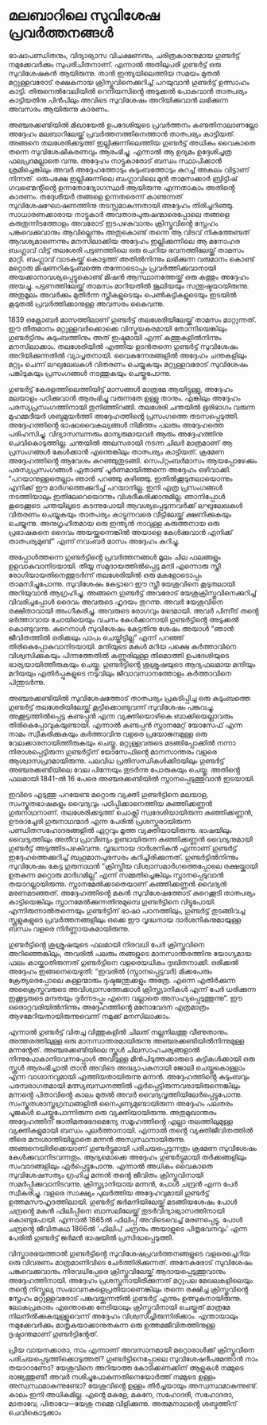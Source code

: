 # മലബാറിലെ സുവിശേഷ പ്രവർത്തനങ്ങൾ

ഭാഷാപണ്ഡിതനും, വിദ്യാഭ്യാസ വിചക്ഷണനും, ചരിത്രകാരനുമായ ഗുണ്ടർട്ട് നമുക്കേവർക്കും സുപരിചിതനാണ്. എന്നാൽ അതിലുപരി ഗുണ്ടർട്ട് ഒരു സുവിശേഷകൻ ആയിരുന്നു. താൻ ഇന്ത്യയിലെത്തിയ സമയം മുതൽ മറ്റുള്ളവരോട് രക്ഷകനായ ക്രിസ്തുവിനെക്കുറിച്ച് പറയുവാൻ ഗുണ്ടർട്ട് ഉത്സാഹം കാട്ടി. തിരുനെൽവേലിയിൽ റെനിയസിൻ്റെ അടുക്കൽ പോകുവാൻ താത്പര്യം കാട്ടിയതിനു പിൻപിലും അവിടെ സുവിശേഷം അറിയിക്കുവാൻ ലഭിക്കുന്ന അവസരം ആയിരുന്നു കാരണം.

അഞ്ചരക്കണ്ടിയിൽ മിഖായേൽ ഉപദേശിയുടെ പ്രവർത്തനം കണ്ടതിനാലാണല്ലോ അദ്ദേഹം മലബാറിലേയ്ക്ക് പ്രവർത്തനത്തിനെത്താൻ താത്പര്യം കാട്ടിയത്. അങ്ങനെ തലശേരിക്കടുത്ത് ഇല്ലിക്കുന്നിലെത്തിയ ഗുണ്ടർട്ട് അധികം വൈകാതെ തന്നെ സുവിശേഷീകരണവും ആരംഭിച്ചു. എന്നാൽ ആ ഉദ്യമം ഉദ്ദേശിച്ചത്ര ഫലപ്രദമല്ലാതെ വന്നു. അദ്ദേഹം നാട്ടുകാരോട് ബന്ധം സ്ഥാപിക്കാൻ ശ്രമിച്ചെങ്കിലും അവർ അദ്ദേഹത്തോടും കുടുംബത്തോടും കുറച്ച് അകലം വിട്ടാണ് നിന്നത്. ഒരുപക്ഷേ ഇല്ലിക്കുന്നിലെ ബംഗ്ലാവിലെ മുൻ താമസക്കാർ ബ്രിട്ടിഷ് ഗവണ്മെൻ്റിൻ്റെ ഉന്നതോദ്യോഗസ്ഥർ ആയിരുന്നു എന്നതാകാം അതിൻ്റെ കാരണം. തദ്ദേശീയർ തങ്ങളെ ഉന്നതരെന്ന് കാണുന്നത് സുവിശേഷഘോഷണത്തിനു തടസ്സമാകുന്നതായി അദ്ദേഹം തിരിച്ചറിഞ്ഞു. സാധാരണക്കാരായ നാട്ടുകാർ അവതാരപുരുഷന്മാരെപ്പോലെ തങ്ങളെ കരുതുന്നിടത്തോളം അവരോട് ഇടപഴകുവാനും ക്രിസ്തുവിൻ്റെ സ്നേഹം പങ്കുവെക്കുവാനും ആവില്ലെന്നും അതുകൊണ്ട് തന്നെ ആ വിടവ് നികത്തേണ്ടത് ആവശ്യമാണെന്നും മനസിലാക്കിയ അദ്ദേഹം ഇല്ലിക്കുന്നിലെ ആ മനോഹര ബംഗ്ലാവ് വിട്ട് തലശേരി പട്ടണത്തിലെ ഒരു ചെറിയ ഭവനത്തിലേയ്ക്ക് താമസം മാറ്റി. ബംഗ്ലാവ് വാടകയ്ക്ക് കൊടുത്ത് അതിൽനിന്നും ലഭിക്കുന്ന വരുമാനം കൊണ്ട് മറ്റൊരു മിഷണറികുടുംബത്തെ തന്നോടൊപ്പം പ്രവർത്തിക്കുവാനായി അയക്കാനാവശ്യപ്പെട്ടുകൊണ്ട് മിഷൻ ആസ്ഥാനത്തേയ്ക്ക് ഒരു കത്തും അദ്ദേഹം അയച്ചു. പട്ടണത്തിലേയ്ക്ക് താമസം മാറിയതിൽ ജൂലിയയും സന്തുഷ്ടയായിരുന്നു. അതുമൂലം അവർക്കും മുതിർന്ന സ്ത്രീകളുടെയും പെൺകുട്ടികളുടെയും ഇടയിൽ കൂടുതൽ പ്രവർത്തിക്കാനുള്ള അവസരം കൈവന്നു. 

1839 ഒക്റ്റോബർ മാസത്തിലാണ് ഗുണ്ടർട്ട് തലശേരിയിലേയ്ക്ക് താമസം മാറ്റുന്നത്. ഈ തീരുമാനം മറ്റുള്ളവർക്കൊക്കെ വിസ്മയകരമായി തോന്നിയെങ്കിലും ഗുണ്ടർട്ടിനും കുടുംബത്തിനും അത് ഇഷ്ടമായി എന്ന് കത്തുകളിൽനിന്നും മനസിലാക്കാം. തലശേരിയിൽ എത്തിയ ഉടൻതന്നെ ഗുണ്ടർട്ട് സുവിശേഷം അറിയിക്കുന്നതിൽ വ്യാപൃതനായി. വൈകുന്നേരങ്ങളിൽ അദ്ദേഹം ചന്തകളിലും മറ്റും ചെന്ന് ലഘുലേഖകൾ വിതരണം ചെയ്യുകയും മറ്റുള്ളവരോട് സുവിശേഷം പങ്കിടുകയും പ്രസംഗങ്ങൾ നടത്തുകയും ചെയ്തുപോന്നു.

ഗുണ്ടർട്ട് കേരളത്തിലെത്തിയിട്ട് മാസങ്ങൾ മാത്രമേ ആയിട്ടുള്ളു, അദ്ദേഹം മലയാളം പഠിക്കുവാൻ ആരംഭിച്ചു വരുന്നതേ ഉള്ളു താനും. എങ്കിലും അദ്ദേഹം പരസ്യപ്രസംഗത്തിനായി തുനിഞ്ഞിറങ്ങി. തലശേരി ചന്തയിൽ ഭൂരിഭാഗം വരുന്ന മുഹമ്മദീയർ ശബ്ദമുയർത്തി അദ്ദേഹത്തിൻ്റെ പ്രസംഗത്തെ തടസപ്പെടുത്തി. അദ്ദേഹത്തിൻ്റെ ഭാഷാവൈകല്യങ്ങൾ നിമിത്തം പലരും അദ്ദേഹത്തെ പരിഹസിച്ചു. വിദ്യാസമ്പന്നരും മാന്യരുമായവർ ആരും അദ്ദേഹത്തിനു ചെവികൊടുത്തില്ല. ചന്തയിൽ അലസരായി നടന്ന ചിലർ മാത്രമാണ് ആ പ്രസംഗങ്ങൾ കേൾക്കാൻ എന്തെങ്കിലും താത്പര്യം കാട്ടിയത്. ക്രമേണ അദ്ദേഹത്തിൻ്റെ ആവേശം കുറഞ്ഞുതുടങ്ങി. സെപ്റ്റംബർമാസം ആയപ്പോഴേക്കും പരസ്യപ്രസംഗങ്ങൾ ഏതാണ്ട് പൂർണമായിത്തന്നെ അദ്ദേഹം ഒഴിവാക്കി. “പറയാനുള്ളതെല്ലാം ഞാൻ പറഞ്ഞു കഴിഞ്ഞു. ഇതിൽക്കൂടുതലായൊന്നും എനിക്ക് ഈ മാർഗത്തെക്കുറിച്ച് പറയാനില്ല. ഇനി എത്ര പ്രസംഗങ്ങൾ നടത്തിയാലും ഇതിലേറെയൊന്നും വിശദീകരിക്കാനുമില്ല. ഞാനിപ്പോൾ കൂടെക്കൂടെ ചന്തയിലൂടെ കടന്നുപോയി ആവശ്യപ്പെടുന്നവർക്ക് ലഘുലേഖകൾ വിതരണം ചെയ്യുകയും താത്പര്യം കാട്ടുന്നവരെ വീട്ടിലേയ്ക്ക് ക്ഷണിക്കുകയും ചെയ്യുന്നു. അനുഗൃഹീതമായ ഒരു ഇന്ത്യൻ നാവുള്ള കരുത്തനായ ഒരു പ്രഭാഷകനെ ദൈവം അയയ്ക്കുന്നെങ്കിൽ അയാളെ കേൾക്കുവാൻ എനിക്ക് താത്പര്യമുണ്ട്” എന്ന് നവംബർ മാസം അദ്ദേഹം കുറിച്ചു.

അപ്പോൾത്തന്നെ ഗുണ്ടർട്ടിൻ്റെ പ്രവർത്തനങ്ങൾ മൂലം ചില ഫലങ്ങളും ഉളവാകുവാനിടയായി. തീയ്യ സമുദായത്തിൽപ്പെട്ട മന്ദി എന്നൊരു സ്ത്രീ രോഗിയായതിനെത്തുടർന്ന് തലശേരിയിൽ ഒരു മകളോടൊപ്പം താമസിച്ചുപോന്നു. സുവിശേഷം കേട്ടാറെ ഈ സ്ത്രീ യേശുവിനെ കൂടുതലായി അറിയുവാൻ ആഗ്രഹിച്ചു. അങ്ങനെ ഗുണ്ടർട്ട് അവരോട് യേശുക്രിസ്തുവിനെക്കുറിച്ച് വിവരിച്ചപ്പോൾ ദൈവം അവരുടെ ഹൃദയം തുറന്നു. അവർ യേശുവിനെ രക്ഷിതാവായി അംഗീകരിച്ചു. അവരുടെ രോഗവും ഭേദമായി. അവർ പിന്നീട് തൻ്റെ ഭർത്താവായ ചോയിയെയും വചനം കേൾക്കാനായി ഗുണ്ടർട്ടിൻ്റെ അടുക്കൽ കൊണ്ടുവന്നു. കുറെനാൾ സുവിശേഷം കേട്ടതിനു ശേഷം അയാൾ “ഞാൻ ജീവിതത്തിൽ ഒരിക്കലും പാപം ചെയ്തിട്ടില്ല” എന്ന് പറഞ്ഞ് തിരികെപ്പോകുവാനിടയായി. മന്ദിയുടെ മകൾ മറിയ പക്ഷെ കർത്താവിനെ വിശ്വസിക്കുകയും പിന്നത്തേതിൽ കണ്ണൂരിലുള്ള തിമൊത്തി ഉപദേശിയുടെ ഭാര്യയായിത്തീരുകയും ചെയ്തു. ഗുണ്ടർട്ടിൻ്റെ ശുശ്രൂഷയുടെ ആദ്യഫലമായ മന്ദിയും മറിയയും എതിർപ്പുകളുടെ നടുവിലും ജീവാവസാനത്തോളം കർത്താവിനെ പിന്തുടർന്നു. 

അഞ്ചരക്കണ്ടിയിൽ സുവിശേഷത്തോട് താത്പര്യം പ്രകടിപ്പിച്ച ഒരു കുടുംബത്തെ ഗുണ്ടർട്ട് തലശേരിയിലേയ്ക്ക് കൂട്ടിക്കൊണ്ടുവന്ന് സുവിശേഷം പങ്കുവച്ചു. അക്കൂട്ടത്തിൽപ്പെട്ട കണ്ടപ്പൻ എന്ന വ്യക്തിയൊഴികെ ബാക്കിയെല്ലാവരും തിരികെപ്പോവുകയുണ്ടായി. എന്നാൽ കണ്ടപ്പൻ സ്നാനമേറ്റ് യോസേഫ് എന്ന നാമം സ്വീകരിക്കുകയും കർത്താവിനു വളരെ പ്രയോജനമുള്ള ഒരു വേലക്കാരനായിത്തീരുകയും ചെയ്തു. മറ്റുള്ളവരുടെ മടങ്ങിപ്പോക്കിൽ നന്നാ നിരാശപ്പെട്ടിരുന്ന ഗുണ്ടർട്ടിന് യോസേഫിൻ്റെ മാനസാന്തരം വളരെ ആശ്വാസപ്രദമായിരുന്നു. പലവിധ പ്രതിസന്ധികൾക്കിടയിലും ഗുണ്ടർട്ട് അഞ്ചരക്കണ്ടിയിലെ വേല പിന്നേയും തുടർന്നു പോരുകയും ചെയ്തു. അതിൻ്റെ ഫലമായി 1841-ൽ 16 പേരെ അഞ്ചരക്കണ്ടിയിൽ സ്നാനപ്പെടുത്തുവാൻ ഇടയായി.

ഇവിടെ എടുത്തു പറയേണ്ട മറ്റൊരു വ്യക്തി ഗുണ്ടർട്ടിനെ മലയാള, സംസ്കൃതഭാഷകളും വൈദ്യവും പഠിപ്പിക്കാനെത്തിയ കുഞ്ഞിക്കണ്ണൻ ഗുരുനാഥനാണ്. തലശേരിക്കടുത്ത് ചൊക്ലി സ്വദേശിയായിരുന്ന കുഞ്ഞിക്കണ്ണൻ, ഊരാച്ചേരി ഗുരുനാഥന്മാർ എന്ന പേരിൽ പ്രശസ്തരായിരുന്ന പണ്ഡിതസഹോദരങ്ങളിൽ ഏറ്റവും മൂത്ത വ്യക്തിയായിരുന്നു. ഭാഷയിലും വൈദ്യത്തിലും അതീവ പ്രാവീണ്യം ഉണ്ടായിരുന്ന കുഞ്ഞിക്കണ്ണൻ വൈദ്യനുമായി ഗുണ്ടർട്ട് അടുത്തിടപഴകിവന്നു. വൃദ്ധനായ ദാർശനികൻ എന്നാണ് ഗുണ്ടർട്ട് ഇദ്ദേഹത്തെക്കുറിച്ച് ബഹുമാനപുരസരം കുറിച്ചിരിക്കുന്നത്. ഗുണ്ടർട്ടിൽനിന്നും സുവിശേഷം കേട്ട ഗുരുനാഥൻ “ക്രിസ്തീയ വിശ്വാസമാർഗത്തെപ്പോലെ രക്ഷയ്ക്കായി ഉതകുന്ന മറ്റൊരു മാർഗമില്ല” എന്ന് സമ്മതിച്ചെങ്കിലും സ്നാനപ്പെടുവാൻ തയാറല്ലായിരുന്നു. സ്നാനമേൽക്കാതെയാണ് കുഞ്ഞിക്കണ്ണൻ വൈദ്യൻ മരണമടഞ്ഞത്. അദ്ദേഹത്തിൻ്റെ മകൻ സുവിശേഷത്തോട് കുറെക്കൂടി താത്പര്യം കാട്ടിയെങ്കിലും സ്നാനമേൽക്കുന്നതിനുമുമ്പെ ഗുണ്ടർട്ടിനെ വിട്ടുപോയി. എന്നിരുന്നാൽതന്നെയും ഗുണ്ടർട്ടിന് ഭാഷാ പഠനത്തിലും, ഗുണ്ടർട്ട് തുടങ്ങിവച്ച സ്കൂളുകളുടെ പ്രവർത്തനങ്ങളിലും ഒക്കെ ഈ വൃദ്ധനായ ദാർശനികനുമായുള്ള ബന്ധം വളരെ നിർണ്ണായകമായിരുന്നു. 

ഗുണ്ടർട്ടിൻ്റെ ശുശ്രൂഷയുടെ ഫലമായി നിരവധി പേർ ക്രിസ്തുവിനെ അറിഞ്ഞെങ്കിലും, അവരിൽ പലരും തങ്ങളുടെ മാനസാന്തരത്തിനു യോഗ്യമായ ഫലം കായ്ക്കാതിരുന്നത് ഗുണ്ടർട്ടിനെ വളരെയധികം ദുഃഖിതനാക്കി. ഒരിക്കൽ അദ്ദേഹം ഇങ്ങനെയെഴുതി: “ഇവരിൽ (സ്നാനപ്പെട്ടവർ) മിക്കപേരും ക്രേത്യരെപ്പോലെ കള്ളന്മാരും ദുഷ്ടജന്തുക്കളും അത്രേ. എന്നെ എതിർക്കുന്ന അക്രൈസ്തവരുടെ അവിശ്വാസത്തേക്കാൾ ക്രിസ്ത്യാനികൾ എന്ന് പേർ ധരിക്കുന്ന ഇക്കൂട്ടരുടെ മന്ദതയും ദുർന്നടപ്പും എന്നെ വല്ലാതെ അസഹ്യപ്പെടുത്തുന്നു”. ഈ ഒരൊറ്റവരിയിൽനിന്നും അദ്ദേഹത്തിൻ്റെ മനോവേദന എത്രമാത്രം ആഴമേറിയതായിരുന്നുവെന്ന് നമുക്ക് മനസിലാക്കാം.

എന്നാൽ ഗുണ്ടർട്ട് വിതച്ച വിത്തുകളിൽ ചിലത് നല്ലനിലത്തു വീണുതാനും. അത്തരത്തിലുള്ള ഒരു മാനസാന്തരമായിരുന്നു അഞ്ചരക്കണ്ടിയിൽനിന്നുമുള്ള മന്നൻ്റേത്. അഞ്ചരക്കണ്ടിയിലെ സ്കൂൾ ചിലസാഹചര്യങ്ങളാൽ നിന്നുപോകാനിടവന്നപ്പോൾ അവിടുള്ള മീൻപിടുത്തക്കാരുടെ കുട്ടികൾക്കായി ഒരു സ്കൂൾ ആരംഭിച്ചാൽ താൻ അവിടെ അദ്ധ്യാപകനായി ജോലി ചെയ്തുകൊള്ളാം എന്ന വാഗ്ദാനവുമായി എത്തിയതായിരുന്നു മന്നൻ. അദ്ദേഹത്തിൻ്റെ കുടുംബവും പരമ്പരാഗതമായി മത്സ്യബന്ധനത്തിൽ ഏർപ്പെട്ടിരുന്നവരായിരുന്നെങ്കിലും മന്നൻ്റെ പിതാവിൻ്റെ കാലം മുതൽ അവർ വൈദ്യവൃത്തിയിലേർപ്പെട്ടുപോന്നു. സംസ്കൃതശാസ്ത്രഗ്രന്ഥങ്ങളിൽ നൈപുണ്യമുണ്ടായിരുന്ന അദ്ദേഹം പലതരം പൂജകൾ ചെയ്തുപോന്നിരുന്ന ഒരു വ്യക്തിയായിരുന്നു. അതുമുഖാന്തരം അദ്ദേഹത്തിന് ജാതിമതഭേദമെന്യേ സമൂഹത്തിൻ്റെ എല്ലാ തലത്തിലുമുള്ള വ്യക്തികളുമായി ബന്ധം പുലർത്താനായി. എന്നാൽ തൻ്റെ വ്യക്തിജീവിതത്തിൽ തീരെ മനഃശാന്തിയില്ലാതെ മന്നൻ അസ്വസ്ഥനായിരുന്നു. അങ്ങനെയിരിക്കെയാണ് ഗുണ്ടർട്ടുമായി പരിചയപ്പെടുന്നതും ക്രമേണ സുവിശേഷം കേൾക്കുവാനിടവന്നതും. ആദ്യമൊക്കെ അദ്ദേഹം ഗുണ്ടർട്ടുമായി തർക്കങ്ങളിലും സംവാദങ്ങളിലും ഏർപ്പെട്ടുപോന്നു. എന്നാൽ അധികം വൈകാതെ സുവിശേഷസത്യം ഗ്രഹിച്ച മന്നൻ തൻ്റെ ജീവിതം ക്രിസ്തുവിനായി സമർപ്പിക്കുവാനിടവന്നു. ക്രിസ്ത്യാനിയായ മന്നൻ, പോൾ ചന്ദ്രൻ എന്ന പേർ സ്വീകരിച്ചു. വളരെ സാക്ഷ്യം പുലർത്തിയ അദ്ദേഹവുമായി ഗുണ്ടർട്ട് ഉത്തമസൗഹൃദത്തിലായി. ഗുണ്ടർട്ട് ജർമനിയിലേയ്ക്ക് മടങ്ങിയശേഷം പോൾ ചന്ദ്രൻ്റെ മകൻ ഫിലിപ്പിനെ ബാസലിലേയ്ക്ക് തുടർവിദ്യാഭ്യാസത്തിനായി കൊണ്ടുപോയി. എന്നാൽ 1865ൽ ഫിലിപ്പ് അവിടെവെച്ച് മരണപ്പെട്ടു. പോൾ ചന്ദ്രൻ്റെ ജീവിതകഥ 1866ൽ ‘ഫിലിപ് ചന്ദ്രനും അയാളുടെ പിതൃഭവനവും’ എന്ന പേരിൽ ഗുണ്ടർട്ട് ജർമൻ ഭാഷയിൽ പ്രസിദ്ധപ്പെടുത്തി.

വിസ്താരഭയത്താൽ ഗുണ്ടർട്ടിൻ്റെ സുവിശേഷപ്രവർത്തനങ്ങളുടെ വളരെച്ചെറിയ ഒരു വിവരണം മാത്രമാണിവിടെ ചേർത്തിരിക്കുന്നത്. അനേകരോട് സുവിശേഷം പങ്കുവെക്കുവാനും നിരവധിപ്പേരെ ക്രിസ്തുവിലേയ്ക്ക് ആദായപ്പെടുത്തുവാനും അദ്ദേഹത്തിനായി. അദ്ദേഹം പ്രശസ്തനായിരിക്കുന്നത് മറ്റുപല മേഖലകളിലെയും തൻ്റെ നിസ്തുല്യ സംഭാവനകളെപ്രതിയാണെങ്കിലും തന്നെ രക്ഷിച്ച ക്രിസ്തുവിൻ്റെ സ്നേഹം മറ്റുള്ളവരോട് പങ്കുവയ്ക്കുന്നതിൽ ഗുണ്ടർട്ട് എന്നും ഉത്സുകനായിരുന്നു. ലോകപ്രകാരം എന്തൊക്കെ നേടിയാലും ക്രിസ്തുവിനായി ചെയ്തത് മാത്രമേ നിലനിൽക്കുകയുള്ളൂവെന്ന് അദ്ദേഹം വിശ്വസിച്ചിരുന്നിരിക്കാം. എന്തായാലും നമുക്കേവർക്കും മാതൃകയാക്കാനുതകുന്ന ഒരു ഉത്തമജീവിതത്തിനുള്ള ദൃഷ്ടാന്തമാണ് ഗുണ്ടർട്ടിൻ്റേത്.  

പ്രിയ വായനക്കാരാ, നാം എന്നാണ് അവസാനമായി മറ്റൊരാൾക്ക് ക്രിസ്തുവിനെ പരിചയപ്പെടുത്തിക്കൊടുത്തത്? ഗുണ്ടർട്ടിനെപ്പോലെ സുവിശേഷദീപമേന്താൻ നാം തയാറാണോ? യേശുവിനെ അറിയാത്ത കോടിക്കണക്കിന് ആളുകൾ നമ്മുടെ രാജ്യത്തുണ്ട്! അവർ നശിച്ചുപോകുന്നതിനെയോർത്ത് നമ്മുടെ ഉള്ളം അസ്വസ്ഥമാകുന്നുണ്ടോ? യേശുവിൻ്റെ ഉള്ളം തീർച്ചയായും അസ്വസ്ഥമാകുന്നുണ്ട്. കാലം ഇനി അധികമില്ല. എൻ്റെ മകളേ, മകനേ, സഹോദരീ, സഹോദരാ, മാതാവേ, പിതാവേ—യേശു നമ്മെ വിളിക്കുന്നു. അരുമനാഥൻ്റെ ശബ്ദത്തിന് ചെവികൊടുക്കാം